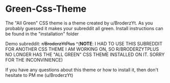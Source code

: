 # Green-Css-Theme

The "All Green" CSS theme is a theme created by u/BroderzYt. As you probably guessed it makes your subreddit all green. Install instructions can be found in the "installation" folder

Demo subreddit: ~~r/BroderzYtPlus~~ 
^(**NOTE**: I HAD TO USE THIS SUBREDDIT FOR ANOTHER CSS THEME I AM WORKING ON, SO R/BRODERZYTPLUS NO LONGER HAS THE "ALL GREEN" CSS THEME INSTALLED ON IT. SORRY FOR THE INCONVINIENCE)

If you have any questions about this theme or how to install it, then don't hesitate to PM me (u/BroderzYt)
